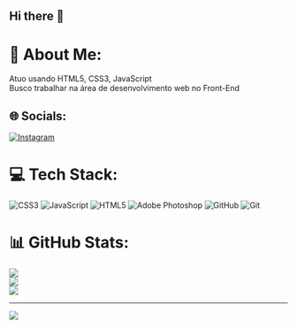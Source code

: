 ## Hi there 👋

# 💫 About Me:
Atuo usando HTML5, CSS3, JavaScript<br>Busco trabalhar na área de desenvolvimento web no Front-End


## 🌐 Socials:
[![Instagram](https://img.shields.io/badge/Instagram-%23E4405F.svg?logo=Instagram&logoColor=white)](https://instagram.com/@vi.ncarvalho) 

# 💻 Tech Stack:
![CSS3](https://img.shields.io/badge/css3-%231572B6.svg?style=for-the-badge&logo=css3&logoColor=white) ![JavaScript](https://img.shields.io/badge/javascript-%23323330.svg?style=for-the-badge&logo=javascript&logoColor=%23F7DF1E) ![HTML5](https://img.shields.io/badge/html5-%23E34F26.svg?style=for-the-badge&logo=html5&logoColor=white) ![Adobe Photoshop](https://img.shields.io/badge/adobe%20photoshop-%2331A8FF.svg?style=for-the-badge&logo=adobe%20photoshop&logoColor=white) ![GitHub](https://img.shields.io/badge/github-%23121011.svg?style=for-the-badge&logo=github&logoColor=white) ![Git](https://img.shields.io/badge/git-%23F05033.svg?style=for-the-badge&logo=git&logoColor=white)
# 📊 GitHub Stats:
![](https://github-readme-stats.vercel.app/api?username=Dev-vii&theme=dark&hide_border=true&include_all_commits=true&count_private=false)<br/>
![](https://github-readme-streak-stats.herokuapp.com/?user=Dev-vii&theme=dark&hide_border=true)<br/>
![](https://github-readme-stats.vercel.app/api/top-langs/?username=Dev-vii&theme=dark&hide_border=true&include_all_commits=true&count_private=false&layout=compact)

---
[![](https://visitcount.itsvg.in/api?id=Dev-vii&icon=9&color=3)](https://visitcount.itsvg.in)

<!-- Proudly created with GPRM ( https://gprm.itsvg.in ) -->
